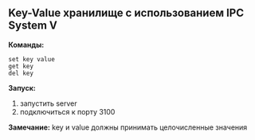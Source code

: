 ## Key-Value хранилище с использованием IPC System V

**Команды:**

```
set key value
get key
del key
```

**Запуск:**

1.  запустить server
2.  подключиться к порту 3100

**Замечание:** key и value должны принимать целочисленные значения

